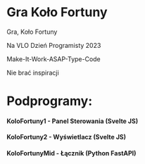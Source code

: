 # Gra Koło Fortuny
Gra, Koło Fortuny

Na VLO Dzień Programisty 2023

Make-It-Work-ASAP-Type-Code

Nie brać inspiracji

# Podprogramy:
#### KoloFortuny1 - Panel Sterowania (Svelte JS)
#### KoloFortuny2 - Wyświetlacz (Svelte JS)
#### KoloFortunyMid - Łącznik (Python FastAPI)


